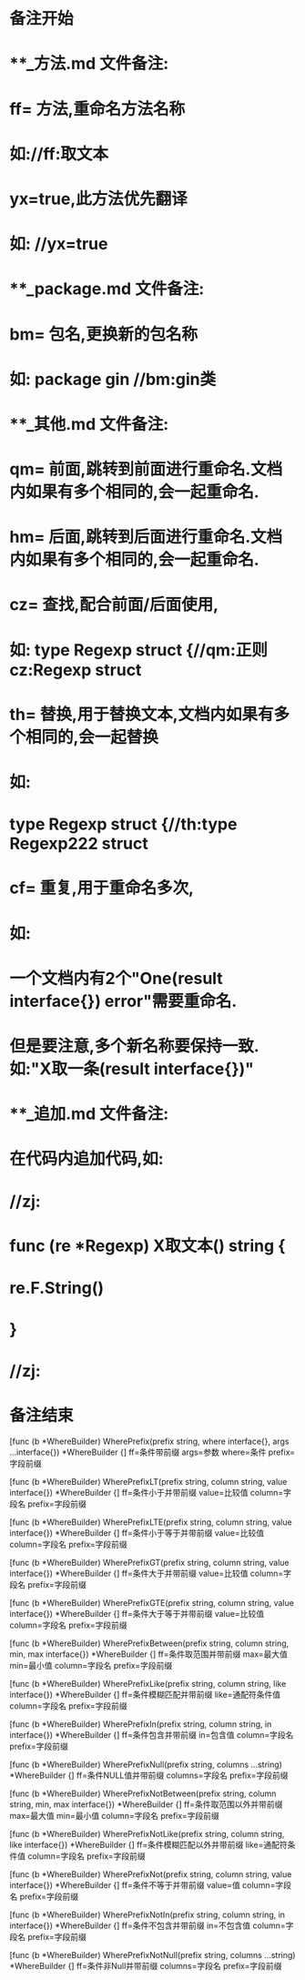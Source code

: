 # 备注开始
# **_方法.md 文件备注:
# ff= 方法,重命名方法名称
# 如://ff:取文本
#
# yx=true,此方法优先翻译
# 如: //yx=true

# **_package.md 文件备注:
# bm= 包名,更换新的包名称 
# 如: package gin //bm:gin类

# **_其他.md 文件备注:
# qm= 前面,跳转到前面进行重命名.文档内如果有多个相同的,会一起重命名.
# hm= 后面,跳转到后面进行重命名.文档内如果有多个相同的,会一起重命名.
# cz= 查找,配合前面/后面使用,
# 如: type Regexp struct {//qm:正则 cz:Regexp struct
#
# th= 替换,用于替换文本,文档内如果有多个相同的,会一起替换
# 如:
# type Regexp struct {//th:type Regexp222 struct
#
# cf= 重复,用于重命名多次,
# 如: 
# 一个文档内有2个"One(result interface{}) error"需要重命名.
# 但是要注意,多个新名称要保持一致. 如:"X取一条(result interface{})"

# **_追加.md 文件备注:
# 在代码内追加代码,如:
# //zj:
# func (re *Regexp) X取文本() string { 
# re.F.String()
# }
# //zj:
# 备注结束

[func (b *WhereBuilder) WherePrefix(prefix string, where interface{}, args ...interface{}) *WhereBuilder {]
ff=条件带前缀
args=参数
where=条件
prefix=字段前缀

[func (b *WhereBuilder) WherePrefixLT(prefix string, column string, value interface{}) *WhereBuilder {]
ff=条件小于并带前缀
value=比较值
column=字段名
prefix=字段前缀

[func (b *WhereBuilder) WherePrefixLTE(prefix string, column string, value interface{}) *WhereBuilder {]
ff=条件小于等于并带前缀
value=比较值
column=字段名
prefix=字段前缀

[func (b *WhereBuilder) WherePrefixGT(prefix string, column string, value interface{}) *WhereBuilder {]
ff=条件大于并带前缀
value=比较值
column=字段名
prefix=字段前缀

[func (b *WhereBuilder) WherePrefixGTE(prefix string, column string, value interface{}) *WhereBuilder {]
ff=条件大于等于并带前缀
value=比较值
column=字段名
prefix=字段前缀

[func (b *WhereBuilder) WherePrefixBetween(prefix string, column string, min, max interface{}) *WhereBuilder {]
ff=条件取范围并带前缀
max=最大值
min=最小值
column=字段名
prefix=字段前缀

[func (b *WhereBuilder) WherePrefixLike(prefix string, column string, like interface{}) *WhereBuilder {]
ff=条件模糊匹配并带前缀
like=通配符条件值
column=字段名
prefix=字段前缀

[func (b *WhereBuilder) WherePrefixIn(prefix string, column string, in interface{}) *WhereBuilder {]
ff=条件包含并带前缀
in=包含值
column=字段名
prefix=字段前缀

[func (b *WhereBuilder) WherePrefixNull(prefix string, columns ...string) *WhereBuilder {]
ff=条件NULL值并带前缀
columns=字段名
prefix=字段前缀

[func (b *WhereBuilder) WherePrefixNotBetween(prefix string, column string, min, max interface{}) *WhereBuilder {]
ff=条件取范围以外并带前缀
max=最大值
min=最小值
column=字段名
prefix=字段前缀

[func (b *WhereBuilder) WherePrefixNotLike(prefix string, column string, like interface{}) *WhereBuilder {]
ff=条件模糊匹配以外并带前缀
like=通配符条件值
column=字段名
prefix=字段前缀

[func (b *WhereBuilder) WherePrefixNot(prefix string, column string, value interface{}) *WhereBuilder {]
ff=条件不等于并带前缀
value=值
column=字段名
prefix=字段前缀

[func (b *WhereBuilder) WherePrefixNotIn(prefix string, column string, in interface{}) *WhereBuilder {]
ff=条件不包含并带前缀
in=不包含值
column=字段名
prefix=字段前缀

[func (b *WhereBuilder) WherePrefixNotNull(prefix string, columns ...string) *WhereBuilder {]
ff=条件非Null并带前缀
columns=字段名
prefix=字段前缀
